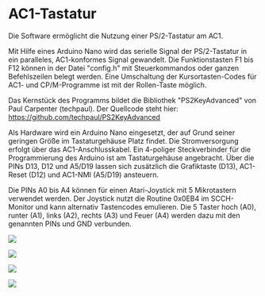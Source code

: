 # AC1-Tastatur
Die Software ermöglicht die Nutzung einer PS/2-Tastatur am AC1.

Mit Hilfe eines Arduino Nano wird das serielle Signal der PS/2-Tastatur in ein paralleles, AC1-konformes Signal gewandelt.
Die Funktionstasten F1 bis F12 können in der Datei "config.h" mit Steuerkommandos oder ganzen Befehlszeilen belegt werden.
Eine Umschaltung der Kursortasten-Codes für AC1- und CP/M-Programme ist mit der Rollen-Taste möglich.

Das Kernstück des Programms bildet die Bibliothek "PS2KeyAdvanced" von Paul Carpenter (techpaul).
Der Quellcode steht hier: https://github.com/techpaul/PS2KeyAdvanced

Als Hardware wird ein Arduino Nano eingesetzt, der auf Grund seiner geringen Größe im Tastaturgehäuse Platz findet. 
Die Stromversorgung erfolgt über das AC1-Anschlusskabel.
Ein 4-poliger Steckverbinder für die Programmierung des Arduino ist am Tastaturgehäuse angebracht.
Über die PINs D13, D12 und A5/D19 lassen sich zusätzlich die Grafiktaste (D13), AC1-Reset (D12) und AC1-NMI (A5/D19) ansteuern.

Die PINs A0 bis A4 können für einen Atari-Joystick mit 5 Mikrotastern verwendet werden.
Der Joystick nutzt die Routine 0x0EB4 im SCCH-Monitor und kann alternativ Tastencodes emulieren.
Die 5 Taster hoch (A0), runter (A1), links (A2), rechts (A3) und Feuer (A4) werden dazu mit den genannten PINs und
GND verbunden.

![](https://www.ftonn.de/GIT-Projekte/AC1-Tastatur/PS2-Tastatur_mit_Text.jpg)

![](https://www.ftonn.de/GIT-Projekte/AC1-Tastatur/Arduino-Nano_mit_Text.jpg)

![](https://www.ftonn.de/GIT-Projekte/AC1-Tastatur/Arduino-Nano_Schaltbild.gif)

![](https://www.ftonn.de/GIT-Projekte/AC1-Tastatur/Leiterplatte_AC1-PIO-CTC.jpg)
